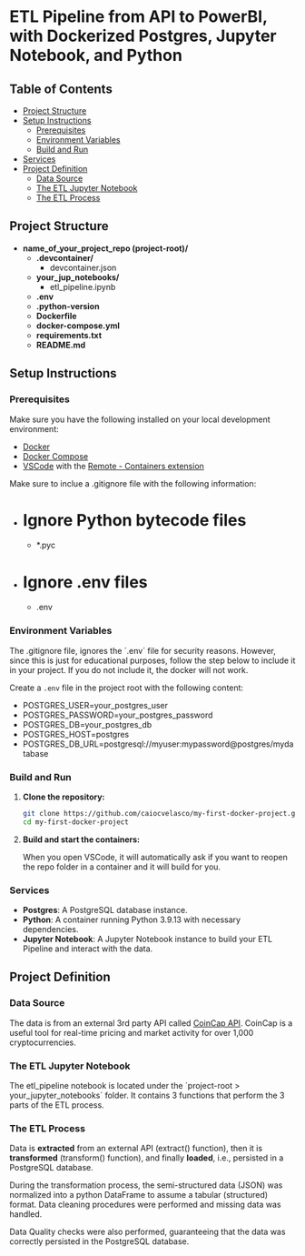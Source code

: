 # ETL Pipeline from API to PowerBI, with Dockerized Postgres, Jupyter Notebook, and Python 

## Table of Contents

- [Project Structure](#project-structure)
- [Setup Instructions](#setup-instructions)
  - [Prerequisites](#prerequisites)
  - [Environment Variables](#environment-variables)
  - [Build and Run](#build-and-run)
- [Services](#services)
- [Project Definition](#project-definition)
  - [Data Source](#data-source)
  - [The ETL Jupyter Notebook](#etl-pipeline-notebook)
  - [The ETL Process](#etl-process)
  

## Project Structure

- **name_of_your_project_repo (project-root)/**
    - **.devcontainer/**
      - devcontainer.json
    - **your_jup_notebooks/**
      - etl_pipeline.ipynb
    - **.env**
    - **.python-version**
    - **Dockerfile**
    - **docker-compose.yml**
    - **requirements.txt**
    - **README.md**

## Setup Instructions

### Prerequisites

Make sure you have the following installed on your local development environment:

- [Docker](https://www.docker.com/get-started)
- [Docker Compose](https://docs.docker.com/compose/install/)
- [VSCode](https://code.visualstudio.com/) with the [Remote - Containers extension](https://marketplace.visualstudio.com/items?itemName=ms-vscode-remote.remote-containers)

Make sure to inclue a .gitignore file with the following information:
- # Ignore Python bytecode files
  - *.pyc

- # Ignore .env files
  - .env

### Environment Variables

The .gitignore file, ignores the ´.env´ file for security reasons. However, since this is just for educational purposes, follow the step below to include it in your project. If you do not include it, the docker will not work.

Create a `.env` file in the project root with the following content:

- POSTGRES_USER=your_postgres_user
- POSTGRES_PASSWORD=your_postgres_password
- POSTGRES_DB=your_postgres_db
- POSTGRES_HOST=postgres
- POSTGRES_DB_URL=postgresql://myuser:mypassword@postgres/mydatabase


### Build and Run

1. **Clone the repository:**

   ```bash
   git clone https://github.com/caiocvelasco/my-first-docker-project.git
   cd my-first-docker-project

2. **Build and start the containers:**

    When you open VSCode, it will automatically ask if you want to reopen the repo folder in a container and it will build for you.

### Services

- **Postgres**: A PostgreSQL database instance.
- **Python**: A container running Python 3.9.13 with necessary dependencies.
- **Jupyter Notebook**: A Jupyter Notebook instance to build your ETL Pipeline and interact with the data. 

## Project Definition

### Data Source
  The data is from an external 3rd party API called [CoinCap API](https://docs.coincap.io/#89deffa0-ab03-4e0a-8d92-637a857d2c91). CoinCap is a useful tool for real-time pricing and market activity for over 1,000 cryptocurrencies.

### The ETL Jupyter Notebook
  The etl_pipeline notebook is located under the ´project-root > your_jupyter_notebooks´ folder. It contains 3 functions that perform the 3 parts of the ETL process.

### The ETL Process
  Data is **extracted** from an external API (extract() function), then it is **transformed** (transform() function), and finally **loaded**, i.e., persisted in a PostgreSQL database.
  
  During the transformation process, the semi-structured data (JSON) was normalized into a python DataFrame to assume a tabular (structured) format. Data cleaning procedures were performed and missing data was handled. 
  
  Data Quality checks were also performed, guaranteeing that the data was correctly persisted in the PostgreSQL database.